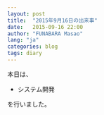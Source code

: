 ```yaml
---
layout: post
title:  "2015年9月16日の出来事"
date:   2015-09-16 22:00
author: "FUNABARA Masao"
lang: "ja"
categories: blog
tags: diary
---
```


本日は、

* システム開発

を行いました。
